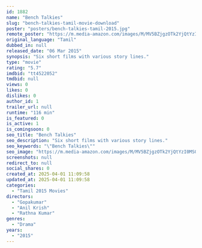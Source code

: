 ```yaml
---
id: 1882
name: "Bench Talkies"
slug: "bench-talkies-tamil-movie-download"
poster: "posters/bench-talkies-tamil-2015.jpg"
remote_poster: "https://m.media-amazon.com/images/M/MV5BZjgzOTk2YjQtYzI0MS00ZGQ1LThiZDgtMmEyYWUxN2Q5NzVmXkEyXkFqcGdeQXVyODg0OTEwOTk@._V1_SX300.jpg"
original_language: "Tamil"
dubbed_in: null
released_date: "06 Mar 2015"
synopsis: "Six short films with various story lines."
type: "movie"
rating: "5.7"
imdbid: "tt4522052"
tmdbid: null
views: 0
likes: 0
dislikes: 0
author_id: 1
trailer_url: null
runtime: "116 min"
is_featured: 0
is_active: 1
is_comingsoon: 0
seo_title: "Bench Talkies"
seo_description: "Six short films with various story lines."
seo_keywords: "\"Bench Talkies\""
seo_image: "https://m.media-amazon.com/images/M/MV5BZjgzOTk2YjQtYzI0MS00ZGQ1LThiZDgtMmEyYWUxN2Q5NzVmXkEyXkFqcGdeQXVyODg0OTEwOTk@._V1_SX300.jpg"
screenshots: null
redirect_to: null
social_shares: 0
created_at: 2025-04-01 11:09:58
updated_at: 2025-04-01 11:09:58
categories:
  - "Tamil 2015 Movies"
directors:
  - "Gopakumar"
  - "Anil Krish"
  - "Rathna Kumar"
genres:
  - "Drama"
years:
  - "2015"
---
```

